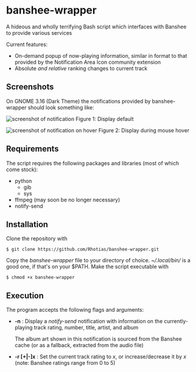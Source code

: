 # banshee-wrapper
A hideous and wholly terrifying Bash script which interfaces with Banshee to provide various services

Current features:
* On-demand popup of now-playing information, similar in format to that provided by the Notification Area Icon community extension
* Absolute *and relative* ranking changes to current track

## Screenshots
On GNOME 3.16 (Dark Theme) the notifications provided by banshee-wrapper should look something like:

![screenshot of notification](http://i.imgur.com/xSDj2uB.png)
Figure 1: Display default

![screenshot of notification on hover](http://i.imgur.com/PrxOukO.png)
Figure 2: Display during mouse hover

## Requirements
The script requires the following packages and libraries (most of which come stock):
* python
  * gib
  * sys
* ffmpeg (may soon be no longer necessary)
* notify-send

## Installation
Clone the repository with

    $ git clone https://github.com/Rhotias/banshee-wrapper.git

Copy the *banshee-wrapper* file to your directory of choice. *~/.local/bin/* is a good one, if that's on your $PATH. Make the script executable with

    $ chmod +x banshee-wrapper

## Execution
The program accepts the following flags and arguments:

* **-n** : Display a *notify-send* notification with information on the currently-playing track rating, number, title, artist, and album

    The album art shown in this notification is sourced from the Banshee cache (or as a fallback, extracted from the audio file)

* **-r [+|-]x** : Set the current track rating to *x*, or increase/decrease it by *x* (note: Banshee ratings range from 0 to 5)
